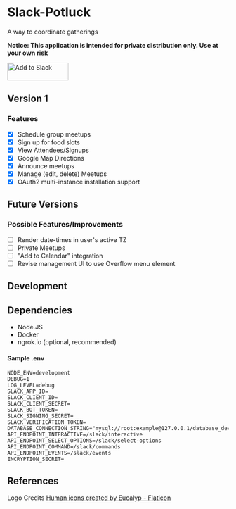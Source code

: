 # Slack-Potluck
A way to coordinate gatherings

**Notice: This application is intended for private distribution only. Use at your own risk**

<a href="https://slack.com/oauth/v2/authorize?client_id=3832577931127.4950891124451&scope=app_mentions:read,channels:join,chat:write,commands,users:read&user_scope="><img alt="Add to Slack" height="40" width="139" src="https://platform.slack-edge.com/img/add_to_slack.png" srcSet="https://platform.slack-edge.com/img/add_to_slack.png 1x, https://platform.slack-edge.com/img/add_to_slack@2x.png 2x" /></a>

## Version 1

### Features
- [x] Schedule group meetups
- [x] Sign up for food slots
- [x] View Attendees/Signups
- [x] Google Map Directions
- [x] Announce meetups
- [x] Manage (edit, delete) Meetups
- [x] OAuth2 multi-instance installation support

## Future Versions
### Possible Features/Improvements
- [ ] Render date-times in user's active TZ
- [ ] Private Meetups
- [ ] "Add to Calendar" integration
- [ ] Revise management UI to use Overflow menu element

## Development

## Dependencies
- Node.JS
- Docker
- ngrok.io (optional, recommended)

#### Sample .env
```
NODE_ENV=development
DEBUG=1
LOG_LEVEL=debug
SLACK_APP_ID=
SLACK_CLIENT_ID=
SLACK_CLIENT_SECRET=
SLACK_BOT_TOKEN=
SLACK_SIGNING_SECRET=
SLACK_VERIFICATION_TOKEN=
DATABASE_CONNECTION_STRING="mysql://root:example@127.0.0.1/database_dev"
API_ENDPOINT_INTERACTIVE=/slack/interactive
API_ENDPOINT_SELECT_OPTIONS=/slack/select-options
API_ENDPOINT_COMMAND=/slack/commands
API_ENDPOINT_EVENTS=/slack/events
ENCRYPTION_SECRET=
```


## References
Logo Credits
<a href="https://www.flaticon.com/free-icons/human" title="human icons">Human icons created by Eucalyp - Flaticon</a>
